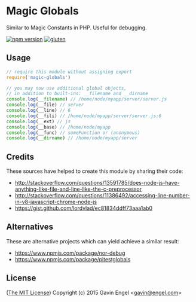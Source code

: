 # Magic Globals
Similar to Magic Constants in PHP.  Useful for debugging.

[![npm version](https://badge.fury.io/js/magic-globals.svg)](http://badge.fury.io/js/magic-globals)
[![gluten](https://img.shields.io/badge/gluten-free-green.svg?style=flat)](http://i.imgur.com/Kua978a.jpg)


## Usage
```js
// require this module without assigning export
require('magic-globals')

// you may now use additional global objects,
// in addition to built-ins: __filename and __dirname
console.log(__filename) // /home/node/myapp/server/server.js
console.log(__file) // server
console.log(__line) // 6
console.log(__fili) // /home/node/myapp/server/server.js:6
console.log(__ext) // js
console.log(__base) // /home/node/myapp
console.log(__func) // someFunction or (anonymous) 
console.log(__dirname) // /home/node/myapp/server
```

## Credits
These sources have helped to create this module by sharing their code:
* http://stackoverflow.com/questions/13591785/does-node-js-have-anything-like-file-and-line-like-the-c-preprocessor 
* http://stackoverflow.com/questions/11386492/accessing-line-number-in-v8-javascript-chrome-node-js 
* https://gist.github.com/lordvlad/ec81834ddff73aaa1ab0

## Alternatives
These are alternative projects which can yield achieve a similar result:
* https://www.npmjs.com/package/nor-debug
* https://www.npmjs.com/package/pitestglobals

## License

([The MIT License](http://opensource.org/licenses/MIT))
Copyright (c) 2015 Gavin Engel <<gavin@engel.com>>

